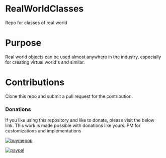 # RealWorldClasses
Repo for classes of real world

# Purpose
Real world objects can be used almost anywhere in the industry, especially for creating virtual world's and similar.

# Contributions
Clone this repo and submit a pull request for the contribution.


### Donations

If you like using this repository and like to donate, please visit the below link. This work is made possible with donations like yours. PM for customizations and implementations 

[![buymepop](https://cdn.buymeacoffee.com/buttons/v2/default-yellow.png)](https://www.buymeacoffee.com/ragavendra)

[![paypal](https://www.paypalobjects.com/en_US/i/btn/btn_donateCC_LG.gif)](https://www.paypal.com/cgi-bin/webscr?cmd=_s-xclick&hosted_button_id=ZKRHDCLG22EJA)
